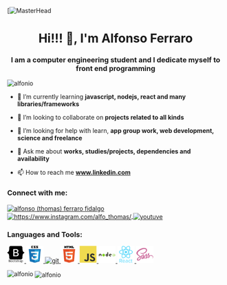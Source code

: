 [![MasterHead](https://i.pinimg.com/originals/99/8e/05/998e055aba57c24138220937cc5166ab.gif)
<h1 align="center">Hi!!! 👋, I'm Alfonso Ferraro</h1>
<h3 align="center">I am a computer engineering student and I dedicate myself to front end programming</h3>
<p align="left"> <img src="https://komarev.com/ghpvc/?username=alfonio&label=Profile%20views&color=0e75b6&style=flat" alt="alfonio" /> </p>

- 🌱 I’m currently learning **javascript, nodejs, react and many libraries/frameworks**

- 👯 I’m looking to collaborate on **projects related to all kinds**

- 🤝 I’m looking for help with learn, **app group work, web development, science and freelance**

- 💬 Ask me about **works, studies/projects, dependencies and availability**

- 📫 How to reach me **www.linkedin.com**

<h3 align="left">Connect with me:</h3>
<p align="left">
<a href="https://www.linkedin.com/in/alfonso-ferraro-a173m8a20031a6d15/" target="blank"><img align="center" src="https://raw.githubusercontent.com/rahuldkjain/github-profile-readme-generator/master/src/images/icons/Social/linked-in-alt.svg" alt="alfonso (thomas) ferraro fidalgo" height="30" width="40" />
</a>
<a href="https://www.instagram.com/alfo_thomas/" target="blank"><img align="center" src="https://raw.githubusercontent.com/rahuldkjain/github-profile-readme-generator/master/src/images/icons/Social/instagram.svg" alt="https://www.instagram.com/alfo_thomas/" height="30" width="40" />
</a>
<a href="https://www.youtube.com/channel/UCteGNNjH9Ial9zLwZWtq5Mg" target="blank"><img align="center" src="https://raw.githubusercontent.com/rahuldkjain/github-profile-readme-generator/master/src/images/icons/Social/youtube.svg" alt="youtuve" height="30" width="40" />
</a>
</p>

<h3 align="left">Languages and Tools:</h3>
<p align="left"> <a href="https://getbootstrap.com" target="_blank" rel="noreferrer"> <img src="https://raw.githubusercontent.com/devicons/devicon/master/icons/bootstrap/bootstrap-plain-wordmark.svg" alt="bootstrap" width="40" height="40"/> </a> <a href="https://www.w3schools.com/css/" target="_blank" rel="noreferrer"> <img src="https://raw.githubusercontent.com/devicons/devicon/master/icons/css3/css3-original-wordmark.svg" alt="css3" width="40" height="40"/> </a> <a href="https://git-scm.com/" target="_blank" rel="noreferrer"> <img src="https://www.vectorlogo.zone/logos/git-scm/git-scm-icon.svg" alt="git" width="40" height="40"/> </a> <a href="https://www.w3.org/html/" target="_blank" rel="noreferrer"> <img src="https://raw.githubusercontent.com/devicons/devicon/master/icons/html5/html5-original-wordmark.svg" alt="html5" width="40" height="40"/> </a> <a href="https://developer.mozilla.org/en-US/docs/Web/JavaScript" target="_blank" rel="noreferrer"> <img src="https://raw.githubusercontent.com/devicons/devicon/master/icons/javascript/javascript-original.svg" alt="javascript" width="40" height="40"/> </a> <a href="https://nodejs.org" target="_blank" rel="noreferrer"> <img src="https://raw.githubusercontent.com/devicons/devicon/master/icons/nodejs/nodejs-original-wordmark.svg" alt="nodejs" width="40" height="40"/> </a> <a href="https://reactjs.org/" target="_blank" rel="noreferrer"> <img src="https://raw.githubusercontent.com/devicons/devicon/master/icons/react/react-original-wordmark.svg" alt="react" width="40" height="40"/> </a> <a href="https://sass-lang.com" target="_blank" rel="noreferrer"> <img src="https://raw.githubusercontent.com/devicons/devicon/master/icons/sass/sass-original.svg" alt="sass" width="40" height="40"/> </a> </p>

<p><img align="left" src="https://github-readme-stats.vercel.app/api/top-langs?username=alfonio&show_icons=true&locale=en&layout=compact" alt="alfonio" /></p>

<p>&nbsp;<img align="center" src="https://github-readme-stats.vercel.app/api?username=alfonio&show_icons=true&locale=en" alt="alfonio" /></p>
